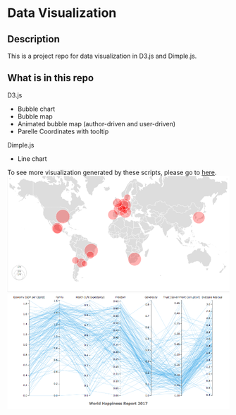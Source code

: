 # Data Visualization

## Description

This is a project repo for data visualization in D3.js and Dimple.js.

## What is in this repo

D3.js 
* Bubble chart
* Bubble map 
* Animated bubble map (author-driven and user-driven)
* Parelle Coordinates with tooltip

Dimple.js
* Line chart


To see more visualization generated by these scripts, please go to [here](https://bl.ocks.org/sukilau).
![visualization of hidden layer](/image/bubble-map.png)
![visualization of hidden layer](/image/parallel-coor.png)